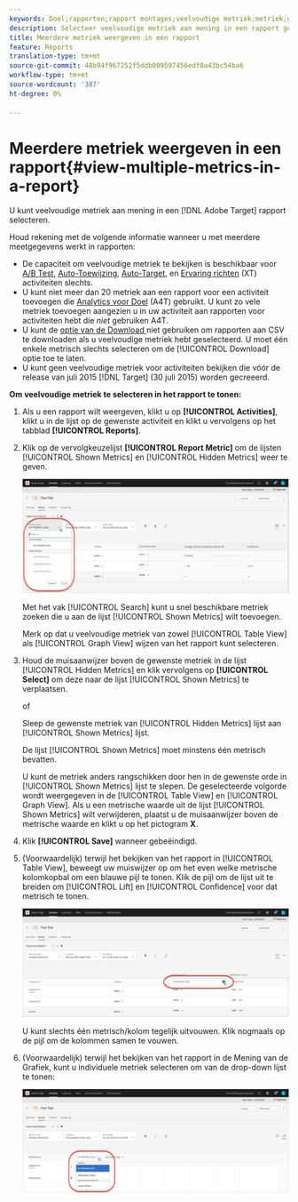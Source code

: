 ```yaml
---
keywords: Doel;rapporten;rapport montages;veelvoudige metriek;metriek;getoonde metriek;verborgen metriek
description: Selecteer veelvoudige metriek aan mening in een rapport gebruikend Adobe Target.
title: Meerdere metriek weergeven in een rapport
feature: Reports
translation-type: tm+mt
source-git-commit: 48b94f967252f5ddb009597456edf0a43bc54ba6
workflow-type: tm+mt
source-wordcount: '387'
ht-degree: 0%

---
```



# Meerdere metriek weergeven in een rapport{#view-multiple-metrics-in-a-report}

U kunt veelvoudige metriek aan mening in een [!DNL Adobe Target] rapport selecteren.

Houd rekening met de volgende informatie wanneer u met meerdere meetgegevens werkt in rapporten:

* De capaciteit om veelvoudige metriek te bekijken is beschikbaar voor [A/B Test](/help/c-activities/t-test-ab/test-ab.md), [Auto-Toewijzing](/help/c-activities/automated-traffic-allocation/automated-traffic-allocation.md), [Auto-Target](/help/c-activities/auto-target/auto-target-to-optimize.md), en [Ervaring richten](/help/c-activities/t-experience-target/experience-target.md) (XT) activiteiten slechts.
* U kunt niet meer dan 20 metriek aan een rapport voor een activiteit toevoegen die [Analytics voor Doel](/help/c-integrating-target-with-mac/a4t/a4t.md) (A4T) gebruikt. U kunt zo vele metriek toevoegen aangezien u in uw activiteit aan rapporten voor activiteiten hebt die *niet* gebruiken A4T.
* U kunt de [optie van de Download ](/help/c-reports/downloading-data-in-csv-file.md) niet gebruiken om rapporten aan CSV te downloaden als u veelvoudige metriek hebt geselecteerd. U moet één enkele metrisch slechts selecteren om de [!UICONTROL Download] optie toe te laten.
* U kunt geen veelvoudige metriek voor activiteiten bekijken die vóór de release van juli 2015 [!DNL Target] (30 juli 2015) worden gecreeerd.

**Om veelvoudige metriek te selecteren in het rapport te tonen:**

1. Als u een rapport wilt weergeven, klikt u op **[!UICONTROL Activities]**, klikt u in de lijst op de gewenste activiteit en klikt u vervolgens op het tabblad **[!UICONTROL Reports]**.
1. Klik op de vervolgkeuzelijst **[!UICONTROL Report Metric]** om de lijsten [!UICONTROL Shown Metrics] en [!UICONTROL Hidden Metrics] weer te geven.

   ![](assets/multiple_metrics.png)

   Met het vak [!UICONTROL Search] kunt u snel beschikbare metriek zoeken die u aan de lijst [!UICONTROL Shown Metrics] wilt toevoegen.

   Merk op dat u veelvoudige metriek van zowel [!UICONTROL Table View] als [!UICONTROL Graph View] wijzen van het rapport kunt selecteren.

1. Houd de muisaanwijzer boven de gewenste metriek in de lijst [!UICONTROL Hidden Metrics] en klik vervolgens op **[!UICONTROL Select]** om deze naar de lijst [!UICONTROL Shown Metrics] te verplaatsen.

   of

   Sleep de gewenste metriek van [!UICONTROL Hidden Metrics] lijst aan [!UICONTROL Shown Metrics] lijst.

   De lijst [!UICONTROL Shown Metrics] moet minstens één metrisch bevatten.

   U kunt de metriek anders rangschikken door hen in de gewenste orde in [!UICONTROL Shown Metrics] lijst te slepen. De geselecteerde volgorde wordt weergegeven in de [!UICONTROL Table View] en [!UICONTROL Graph View]. Als u een metrische waarde uit de lijst [!UICONTROL Shown Metrics] wilt verwijderen, plaatst u de muisaanwijzer boven de metrische waarde en klikt u op het pictogram **X**.

1. Klik **[!UICONTROL Save]** wanneer gebeëindigd.
1. (Voorwaardelijk) terwijl het bekijken van het rapport in [!UICONTROL Table View], beweegt uw muiswijzer op om het even welke metrische kolomkopbal om een blauwe pijl te tonen. Klik de pijl om de lijst uit te breiden om [!UICONTROL Lift] en [!UICONTROL Confidence] voor dat metrisch te tonen.

   ![](assets/multiple_metrics_table.png)

   U kunt slechts één metrisch/kolom tegelijk uitvouwen. Klik nogmaals op de pijl om de kolommen samen te vouwen.

1. (Voorwaardelijk) terwijl het bekijken van het rapport in de Mening van de Grafiek, kunt u individuele metriek selecteren om van de drop-down lijst te tonen:

   ![](assets/multiple_metrics_graph.png)

